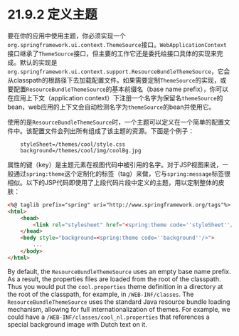 # 21.9.2 定义主题

要在你的应用中使用主题，你必须实现一个`org.springframework.ui.context.ThemeSource`接口。`WebApplicationContext`接口继承了`ThemeSource`接口，但主要的工作它还是委托给接口具体的实现来完成。默认的实现是`org.springframework.ui.context.support.ResourceBundleThemeSource`，它会从classpath的根路径下去加载配置文件。如果需要定制`ThemeSource`的实现，或要配置`ResourceBundleThemeSource`的基本前缀名（base name prefix），你可以在应用上下文（application context）下注册一个名字为保留名`themeSource`的bean，web应用的上下文会自动检测名字为`themeSource`的bean并使用它。

使用的是`ResourceBundleThemeSource`时，一个主题可以定义在一个简单的配置文件中。该配置文件会列出所有组成了该主题的资源。下面是个例子：

```
    styleSheet=/themes/cool/style.css
    background=/themes/cool/img/coolBg.jpg
```

属性的键（key）是主题元素在视图代码中被引用的名字。对于JSP视图来说，一般通过`spring:theme`这个定制化的标签（tag）来做，它与`spring:message`标签很相似。以下的JSP代码即使用了上段代码片段中定义的主题，用以定制整体的皮肤：

```html
<%@ taglib prefix="spring" uri="http://www.springframework.org/tags"%>
<html>
    <head>
        <link rel="stylesheet" href="<spring:theme code=''styleSheet''/>" type="text/css"/>
    </head>
    <body style="background=<spring:theme code=''background''/>">
        ...
    </body>
</html>
```

By default, the `ResourceBundleThemeSource` uses an empty base name prefix. As
a result, the properties files are loaded from the root of the classpath. Thus
you would put the `cool.properties` theme definition in a directory at the
root of the classpath, for example, in `/WEB-INF/classes`. The
`ResourceBundleThemeSource` uses the standard Java resource bundle loading
mechanism, allowing for full internationalization of themes. For example, we
could have a `/WEB-INF/classes/cool_nl.properties` that references a special
background image with Dutch text on it.
